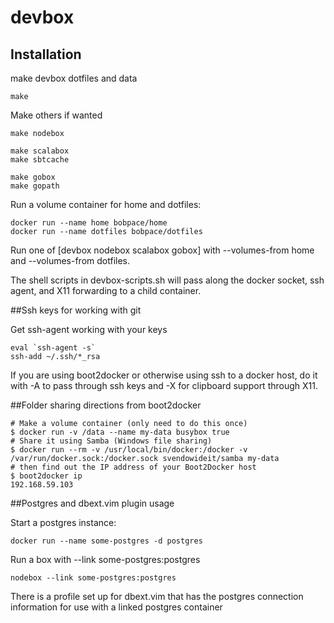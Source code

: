 # devbox

## Installation

make devbox dotfiles and data

```
make
```

Make others if wanted

```
make nodebox

make scalabox
make sbtcache

make gobox
make gopath
```

Run a volume container for home and dotfiles:

    docker run --name home bobpace/home
    docker run --name dotfiles bobpace/dotfiles

Run one of [devbox nodebox scalabox gobox] with --volumes-from home and --volumes-from dotfiles.

The shell scripts in devbox-scripts.sh will pass along the docker socket, ssh agent, and X11 forwarding to a child container.

##Ssh keys for working with git

Get ssh-agent working with your keys

    eval `ssh-agent -s`
    ssh-add ~/.ssh/*_rsa

If you are using boot2docker or otherwise using ssh to a docker host, do it with -A to pass through ssh keys and -X for clipboard support through X11.

##Folder sharing directions from boot2docker

    # Make a volume container (only need to do this once)
    $ docker run -v /data --name my-data busybox true
    # Share it using Samba (Windows file sharing)
    $ docker run --rm -v /usr/local/bin/docker:/docker -v /var/run/docker.sock:/docker.sock svendowideit/samba my-data
    # then find out the IP address of your Boot2Docker host
    $ boot2docker ip
    192.168.59.103

##Postgres and dbext.vim plugin usage

Start a postgres instance:

    docker run --name some-postgres -d postgres

Run a box with --link some-postgres:postgres

    nodebox --link some-postgres:postgres

There is a profile set up for dbext.vim that has the postgres connection information for use with a linked postgres container

